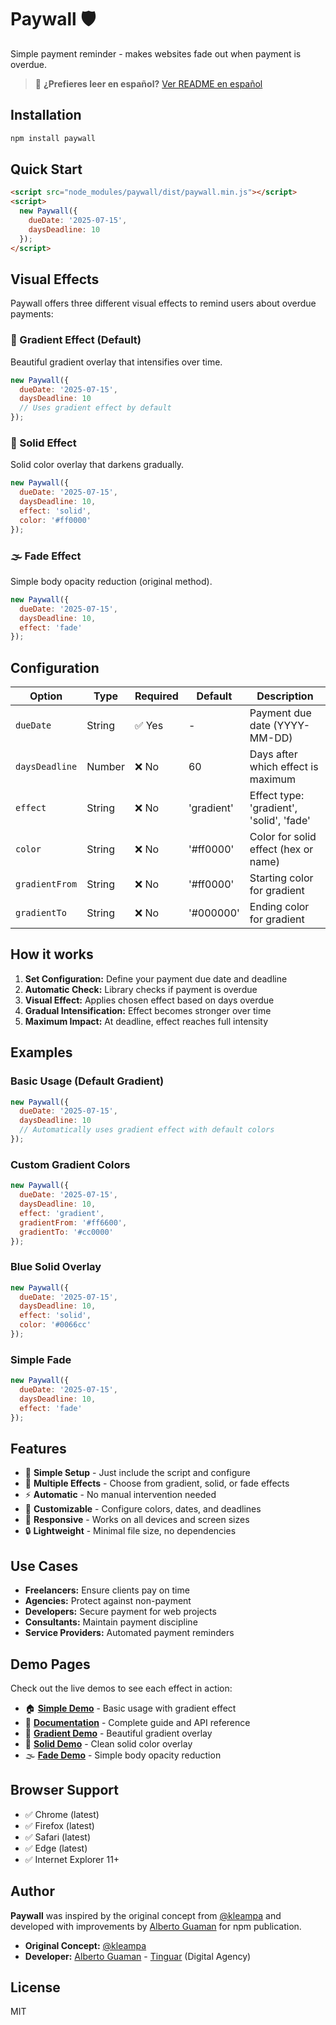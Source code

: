 # Paywall 🛡️

Simple payment reminder - makes websites fade out when payment is overdue.

> 📖 **¿Prefieres leer en español?** [Ver README en español](README.es.md)

## Installation

```bash
npm install paywall
```

## Quick Start

```html
<script src="node_modules/paywall/dist/paywall.min.js"></script>
<script>
  new Paywall({
    dueDate: '2025-07-15',
    daysDeadline: 10
  });
</script>
```

## Visual Effects

Paywall offers three different visual effects to remind users about overdue payments:

### 🎨 Gradient Effect (Default)
Beautiful gradient overlay that intensifies over time.

```javascript
new Paywall({
  dueDate: '2025-07-15',
  daysDeadline: 10
  // Uses gradient effect by default
});
```

### 🔴 Solid Effect
Solid color overlay that darkens gradually.

```javascript
new Paywall({
  dueDate: '2025-07-15',
  daysDeadline: 10,
  effect: 'solid',
  color: '#ff0000'
});
```

### 🌫️ Fade Effect
Simple body opacity reduction (original method).

```javascript
new Paywall({
  dueDate: '2025-07-15',
  daysDeadline: 10,
  effect: 'fade'
});
```

## Configuration

| Option | Type | Required | Default | Description |
|--------|------|----------|---------|-------------|
| `dueDate` | String | ✅ Yes | - | Payment due date (YYYY-MM-DD) |
| `daysDeadline` | Number | ❌ No | 60 | Days after which effect is maximum |
| `effect` | String | ❌ No | 'gradient' | Effect type: 'gradient', 'solid', 'fade' |
| `color` | String | ❌ No | '#ff0000' | Color for solid effect (hex or name) |
| `gradientFrom` | String | ❌ No | '#ff0000' | Starting color for gradient |
| `gradientTo` | String | ❌ No | '#000000' | Ending color for gradient |

## How it works

1. **Set Configuration:** Define your payment due date and deadline
2. **Automatic Check:** Library checks if payment is overdue
3. **Visual Effect:** Applies chosen effect based on days overdue
4. **Gradual Intensification:** Effect becomes stronger over time
5. **Maximum Impact:** At deadline, effect reaches full intensity

## Examples

### Basic Usage (Default Gradient)
```javascript
new Paywall({
  dueDate: '2025-07-15',
  daysDeadline: 10
  // Automatically uses gradient effect with default colors
});
```

### Custom Gradient Colors
```javascript
new Paywall({
  dueDate: '2025-07-15',
  daysDeadline: 10,
  effect: 'gradient',
  gradientFrom: '#ff6600',
  gradientTo: '#cc0000'
});
```

### Blue Solid Overlay
```javascript
new Paywall({
  dueDate: '2025-07-15',
  daysDeadline: 10,
  effect: 'solid',
  color: '#0066cc'
});
```

### Simple Fade
```javascript
new Paywall({
  dueDate: '2025-07-15',
  daysDeadline: 10,
  effect: 'fade'
});
```

## Features

- 🚀 **Simple Setup** - Just include the script and configure
- 🎨 **Multiple Effects** - Choose from gradient, solid, or fade effects
- ⚡ **Automatic** - No manual intervention needed
- 🎯 **Customizable** - Configure colors, dates, and deadlines
- 📱 **Responsive** - Works on all devices and screen sizes
- 🔒 **Lightweight** - Minimal file size, no dependencies

## Use Cases

- **Freelancers:** Ensure clients pay on time
- **Agencies:** Protect against non-payment
- **Developers:** Secure payment for web projects
- **Consultants:** Maintain payment discipline
- **Service Providers:** Automated payment reminders

## Demo Pages

Check out the live demos to see each effect in action:

- 🏠 **[Simple Demo](examples/simple.html)** - Basic usage with gradient effect
- 📖 **[Documentation](examples/info.html)** - Complete guide and API reference
- 🎨 **[Gradient Demo](examples/gradient-effect.html)** - Beautiful gradient overlay
- 🔴 **[Solid Demo](examples/solid-effect.html)** - Clean solid color overlay
- 🌫️ **[Fade Demo](examples/fade-effect.html)** - Simple body opacity reduction

## Browser Support

- ✅ Chrome (latest)
- ✅ Firefox (latest)
- ✅ Safari (latest)
- ✅ Edge (latest)
- ✅ Internet Explorer 11+

## Author

**Paywall** was inspired by the original concept from [@kleampa](https://github.com/kleampa) and developed with improvements by [Alberto Guaman](https://github.com/GbrielGarcia) for npm publication.

- **Original Concept:** [@kleampa](https://github.com/kleampa)
- **Developer:** [Alberto Guaman](https://github.com/GbrielGarcia) - [Tinguar](https://tinguar.com) (Digital Agency)

## License

MIT 